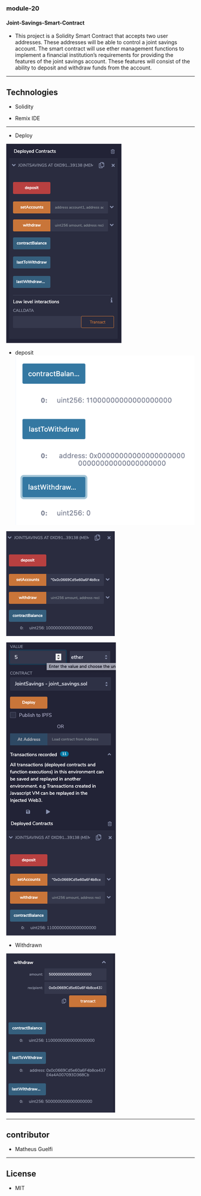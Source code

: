 ### module-20


#### Joint-Savings-Smart-Contract
- This project is a Solidity Smart Contract that accepts two user addresses. These addresses will be able to control a joint savings account. The smart contract will use ether management functions to implement a financial institution’s requirements for providing the features of the joint savings account. These features will consist of the ability to deposit and withdraw funds from the account.
--------------

## Technologies
 - Solidity

  - Remix IDE
---------------
- Deploy

![Alt Text](https://github.com/matheusguelfi/module-20/blob/main/Execution_results/deployed_contract.png)

- deposit
![Alt Text](https://github.com/matheusguelfi/module-20/blob/main/Execution_results/deposit_10_ether_verification.png)

![Alt Text](https://github.com/matheusguelfi/module-20/blob/main/Execution_results/first_deposit_result.png)


![Alt Text](https://github.com/matheusguelfi/module-20/blob/main/Execution_results/third_deposit_process.png)

- Withdrawn


![Alt Text](https://github.com/matheusguelfi/module-20/blob/main/Execution_results/withdrawal_one_result.png)

----
## contributor
- Matheus Guelfi

---- 
## License
- MIT

